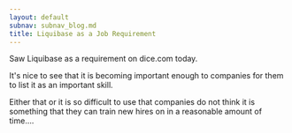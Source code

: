 ```yaml
---
layout: default
subnav: subnav_blog.md
title: Liquibase as a Job Requirement
---
```



Saw Liquibase as a requirement on dice.com today.


It's nice to see that it is becoming important enough to companies for them to list it as an important skill.


Either that or it is so difficult to use that companies do not think it is something that they can train new hires on in a reasonable amount of time....
